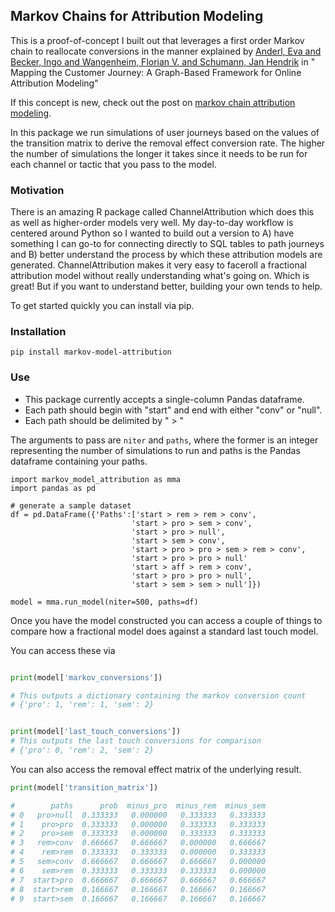 ## Markov Chains for Attribution Modeling

This is a proof-of-concept I built out that leverages a first order Markov chain to reallocate conversions in the manner explained by [Anderl, Eva and Becker, Ingo and Wangenheim, Florian V. and Schumann, Jan Hendrik](https://papers.ssrn.com/sol3/papers.cfm?abstract_id=2343077) in " Mapping the Customer Journey: A Graph-Based Framework for Online Attribution Modeling"

If this concept is new, check out the post on [markov chain attribution modeling](https://www.jnel.me/how-to-leverage-markov-chains-for-attribution/).   

In this package we run simulations of user journeys based on the values of the transition matrix to derive the removal effect conversion rate.  The higher the number of simulations the longer it takes since it needs to be run for each channel or tactic that you pass to the model.

### Motivation

There is an amazing R package called ChannelAttribution which does this as well as higher-order models very well.  My day-to-day workflow is centered around Python so I wanted to build out a version to A) have something I can go-to for connecting directly to SQL tables to path journeys and B) better understand the process by which these attribution models are generated.  ChannelAttribution makes it very easy to faceroll a fractional attribution model without really understanding what's going on.  Which is great!  But if you want to understand better, building your own tends to help.

To get started quickly you can install via pip.

### Installation
```#python
pip install markov-model-attribution
```

### Use
* This package currently accepts a single-column Pandas dataframe. 
* Each path should begin with "start" and end with either "conv" or "null".
* Each path should be delimited by " > "

The arguments to pass are ```niter``` and ```paths```, where the former is an integer representing the number of simulations to run and paths is the Pandas dataframe containing your paths.


```#python
import markov_model_attribution as mma
import pandas as pd

# generate a sample dataset
df = pd.DataFrame({'Paths':['start > rem > rem > conv',
                           'start > pro > sem > conv',
                           'start > pro > null',
                           'start > sem > conv',
                           'start > pro > pro > sem > rem > conv',
                           'start > pro > pro > null'
                           'start > aff > rem > conv',
                           'start > pro > pro > null',
                           'start > sem > sem > null']})

model = mma.run_model(niter=500, paths=df)

```

Once you have the model constructed you can access a couple of things to compare how a fractional model does against a standard last touch model.

You can access these via

```python

print(model['markov_conversions'])

# This outputs a dictionary containing the markov conversion count
# {'pro': 1, 'rem': 1, 'sem': 2}


print(model['last_touch_conversions'])
# This outputs the last touch conversions for comparison
# {'pro': 0, 'rem': 2, 'sem': 2}
```

You can also access the removal effect matrix of the underlying result.  

```python
print(model['transition_matrix'])

#        paths      prob  minus_pro  minus_rem  minus_sem
# 0   pro>null  0.333333   0.000000   0.333333   0.333333
# 1    pro>pro  0.333333   0.000000   0.333333   0.333333
# 2    pro>sem  0.333333   0.000000   0.333333   0.333333
# 3   rem>conv  0.666667   0.666667   0.000000   0.666667
# 4    rem>rem  0.333333   0.333333   0.000000   0.333333
# 5   sem>conv  0.666667   0.666667   0.666667   0.000000
# 6    sem>rem  0.333333   0.333333   0.333333   0.000000
# 7  start>pro  0.666667   0.666667   0.666667   0.666667
# 8  start>rem  0.166667   0.166667   0.166667   0.166667
# 9  start>sem  0.166667   0.166667   0.166667   0.166667
```